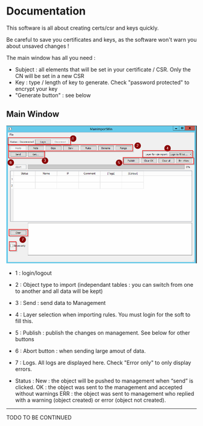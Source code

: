Documentation
===============

This software is all about creating certs/csr and keys quickly. 

Be careful to save you certificates and keys, as the software won't warn you about unsaved changes !

The main window has all you need : 

* Subject : all elements that will be set in your certificate / CSR. Only the CN will be set in a new CSR
* Key : type / length of key to generate. Check "password protected" to encrypt your key
* "Generate button" : see below



Main Window
---------------

![MAIN](img/main_1.png)


* 1 : login/logout
* 2 : Object type to import (independant tables : you can switch from one to another and all data will be kept)
* 3 : Send : send data to Management
* 4 : Layer selection when importing rules. You must login for the soft to fill this.
* 5 : Publish : publish the changes on management. See below for other buttons
* 6 : Abort button : when sending large amout of data.
* 7 : Logs. All logs are displayed here. Check "Error only" to only display errors.

* Status : 
New : the object will be pushed to management when “send” is clicked.
OK : the object was sent to the management and accepted without warnings
ERR <message> : the object was sent to management who replied with a warning (object created) or error (object not created).

------------------
TODO
TO BE CONTINUED